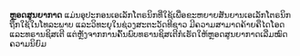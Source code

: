 **ຫຼອດສູນຍາກາດ** ແມ່ນອຸປະກອນເອເລັກໂຕຣນິກທີ່ໃຊ້ເພື່ອຂະຫຍາຍສັນຍານເອເລັກໂຕຣນິກຖືກໃຊ້ໃນໂທລະພາບ ແລະວິທະຍຸໃນຊ່ວງສະຕະວັດທີຊາວ ມີຄວາມສາມາດຄ້າຍຄືໄດໂອດ ແລະທຣານຊິສເຕີ ແຕ່ຫຼັງຈາກການຄົ້ນພົບທຣານຊິສເຕີກໍເຮັດໃຫ້ຫຼອດສູນຍາກາດເລີ່ມໝົດຄວາມນິຍົມ